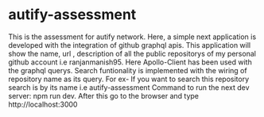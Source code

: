 # autify-assessment
This is the assessment for autify network. Here, a simple next application is developed with the integration of github graphql apis. This application will show the name, url , description of all the public repositorys of my personal github account i.e ranjanmanish95.
Here Apollo-Client has been used with the graphql querys.
Search funtionality is implemented with the wiring of repository name as its query. For ex- If you want to search this repository search is by its name i.e autify-assessment
Command to run the next dev server: npm run dev. 
After this go to the browser and type  http://localhost:3000
